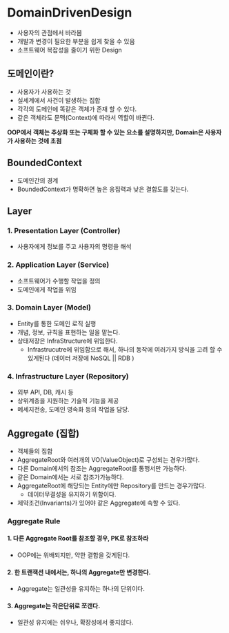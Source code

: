 # DomainDrivenDesign

- 사용자의 관점에서 바라봄
- 개발과 변경이 필요한 부분을 쉽게 찾을 수 있음
- 소프트웨어 복잡성을 줄이기 위한 Design

## 도메인이란?

- 사용자가 사용하는 것
- 실세계에서 사건이 발생하는 집합
- 각각의 도메인에 똑같은 객체가 존재 할 수 있다.
- 같은 객체라도 문맥(Context)에 따라서 역할이 바뀐다.

**OOP에서 객체는 추상화 또는 구체화 할 수 있는 요소를 설명하지만, Domain은 사용자가 사용하는 것에 초점**

## BoundedContext

- 도메인간의 경계
- BoundedContext가 명확하면 높은 응집력과 낮은 결합도를 갖는다.

## Layer

### 1. Presentation Layer (Controller)
- 사용자에게 정보를 주고 사용자의 명령을 해석

### 2. Application Layer (Service)
- 소프트웨어가 수행할 작업을 정의
- 도메인에게 작업을 위임

### 3. Domain Layer (Model)
- Entity를 통한 도메인 로직 실행
- 개념, 정보, 규칙을 표현하는 일을 맡는다.
- 상태저장은 InfraStructure에 위임한다.
    - Infrastrucutre에 위임함으로 해서, 하나의 동작에 여러가지 방식을 고려 할 수 있게된다
      (데이터 저장에 NoSQL || RDB )

### 4. Infrastructure Layer (Repository)
- 외부 API, DB, 캐시 등 
- 상위계층을 지원하는 기술적 기능을 제공
- 메세지전송, 도메인 영속화 등의 작업을 담당.

## Aggregate (집합)
- 객체들의 집합
- AggregateRoot와 여러개의 VO(ValueObject)로 구성되는 경우가많다.
- 다른 Domain에서의 참조는 AggregateRoot를 통행서만 가능하다.
- 같은 Domain에서는 서로 참조가가능하다.
- AggregateRoot에 해당되는 Entity에만 Repository를 만드는 경우가많다.
  - 데이터무결성을 유지하기 위함이다. 
- 제약조건(Invariants)가 있어야 같은 Aggregate에 속할 수 있다.


### Aggregate Rule
#### 1. 다른 Aggregate Root를 참조할 경우, PK로 참조하라
- OOP에는 위배되지만, 약한 결합을 갖게된다.

#### 2. 한 트랜잭션 내에서는, 하나의 Aggregate만 변경한다.
- Aggregate는 일관성을 유지하는 하나의 단위이다.

#### 3. Aggregate는 작은단위로 쪼갠다.
- 일관성 유지에는 쉬우나, 확장성에서 좋지않다.
